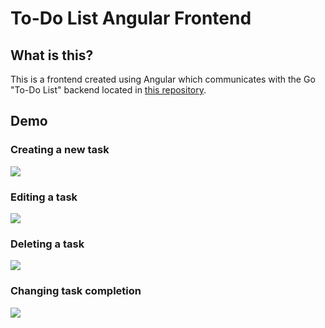 # To-Do List Angular Frontend

## What is this?
This is a frontend created using Angular which communicates with the Go "To-Do List" backend located in [this repository](https://github.com/GryPr/GoLang-To-Do-List).

## Demo

### Creating a new task
![](https://i.imgur.com/k116Ru2.gif)
### Editing a task
![](https://i.imgur.com/oFw1AHb.gif)
### Deleting a task
![](https://i.imgur.com/Qqm0xbd.gif)
### Changing task completion
![](https://i.imgur.com/7XH3xkH.gif)